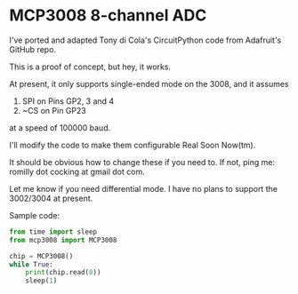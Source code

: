 # MCP3008 8-channel ADC

I've ported and adapted Tony di Cola's CircuitPython code from Adafruit's GitHub repo.

This is a proof of concept, but hey, it works.

At present, it only supports single-ended mode on the 3008, and it assumes
1. SPI on Pins GP2, 3 and 4
1. ~CS on Pin GP23

at a speed of 100000 baud.

I'll modify the code to make them configurable Real Soon Now(tm).

It should be obvious how to change these if you need to. If not, ping me:
romilly dot cocking at gmail dot com. 

Let me know if you need differential mode. I have no plans to support the 3002/3004 at present.

Sample code:

```python
from time import sleep
from mcp3008 import MCP3008

chip = MCP3008() 
while True:
    print(chip.read(0))
    sleep(1)
```
    